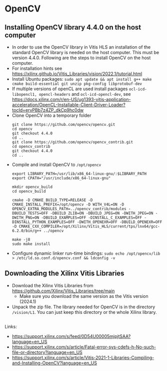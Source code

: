 # OpenCV

## Installing OpenCV library 4.4.0 on the host computer

* In order to use the OpenCV library in Vitis HLS an installation of the standard OpenCV library is needed on the host computer. This must be version 4.4.0. Following are the steps to install OpenCV on the host computer.
* For installation hints see https://xilinx.github.io/Vitis_Libraries/vision/2022.1/tutorial.html
* Install Ubuntu packages: `sudo apt update && apt install g++ make cmake build-essential git unzip pkg-config libprotobuf-dev`
* If multiple versions of openCL are used install packages `ocl-icd-libopencl1, opencl-headers` and `ocl-icd-opencl-dev`, see https://docs.xilinx.com/r/en-US/ug1393-vitis-application-acceleration/OpenCL-Installable-Client-Driver-Loader?tocId=ervPBb7z4ZP_dkCp9hc0dw
* Clone OpenCV into a temporary folder
	```
	git clone https://github.com/opencv/opencv.git
	cd opencv
	git checkout 4.4.0
	cd ..
	git clone https://github.com/opencv/opencv_contrib.git
	cd opencv_contrib
	git checkout 4.4.0
	cd ..
	```	
* Compile and install OpenCV to `/opt/opencv`
	```	
	export LIBRARY_PATH=/usr/lib/x86_64-linux-gnu/:$LIBRARY_PATH
	export CPATH="/usr/include/x86_64-linux-gnu"

	mkdir opencv_build
	cd opencv_build

	cmake -D CMAKE_BUILD_TYPE=RELEASE -D CMAKE_INSTALL_PREFIX=/opt/opencv -D WITH_V4L=ON -D OPENCV_EXTRA_MODULES_PATH=../opencv_contrib/modules -DBUILD_TESTS=OFF -DBUILD_ZLIB=ON -DBUILD_JPEG=ON -DWITH_JPEG=ON -DWITH_PNG=ON -DBUILD_EXAMPLES=OFF -DINSTALL_C_EXAMPLES=OFF -DINSTALL_PYTHON_EXAMPLES=OFF -DWITH_OPENEXR=OFF -DBUILD_OPENEXR=OFF -D CMAKE_CXX_COMPILER=/opt/Xilinx/Vitis_HLS/current/tps/lnx64/gcc-6.2.0/bin/g++ ../opencv

	make -j8
	sudo make install
	```	
* Configure dynamic linker run-time bindings: `sudo echo /opt/opencv/lib > /etc/ld.so.conf.d/opencv.conf && ldconfig -v` 

## Downloading the Xilinx Vitis Libraries
* Download the Xilinx Vitis Libraries from https://github.com/Xilinx/Vitis_Libraries/tree/main
  * Make sure you download the same version as the Vitis version (2024.1)
* Unpack the zip file. The library needed for OpenCV is in the directory `/vision/L1`. You can just keep this directory or the whole Xilinx library.

## 


Links:

- <https://support.xilinx.com/s/feed/0D54U00005mjpjtSAA?language=en_US>
- <https://support.xilinx.com/s/article/Fatal-error-sys-cdefs-h-No-such-file-or-directory?language=en_US>
- <https://support.xilinx.com/s/article/Vitis-2021-1-Libraries-Compiling-and-Installing-OpenCV?language=en_US>